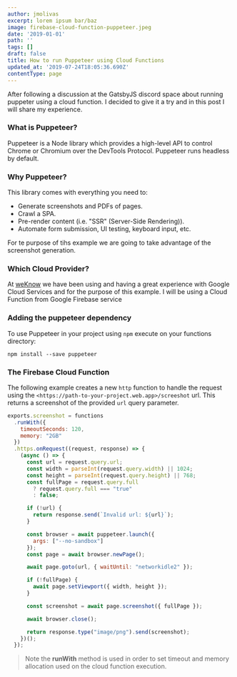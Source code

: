 ```yaml
---
author: jmolivas
excerpt: lorem ipsum bar/baz
image: firebase-cloud-function-puppeteer.jpeg
date: '2019-01-01'
path: ''
tags: []
draft: false
title: How to run Puppeteer using Cloud Functions
updated_at: '2019-07-24T18:05:36.690Z'
contentType: page
---
```

After following a discussion at the GatsbyJS discord space about running puppeter using a cloud function. I decided to give it a try and in this post I will share my experience.

### What is Puppeteer?

Puppeteer is a Node library which provides a high\-level API to control Chrome or Chromium over the DevTools Protocol. Puppeteer runs headless by default.

### Why Puppeteer?

This library comes with everything you need to:

* Generate screenshots and PDFs of pages.
* Crawl a SPA.
* Pre\-render content \(i.e. "SSR" \(Server\-Side Rendering\)\).
* Automate form submission, UI testing, keyboard input, etc.

For te purpose of tihs example we are going to take advantage of the screenshot generation.

### Which Cloud Provider?

At [weKnow](https://weknowinc.com/) we have been using and having a great experience with Google Cloud Services and for the purpose of this example. I will be using a Cloud Function from Google Firebase service

### Adding the puppeteer dependency

To use Puppeteer in your project using `npm` execute on your functions directory:

```
npm install --save puppeteer
```

### The Firebase Cloud Function

The following example creates a new `http` function to handle the request using the `<https://path-to-your-project.web.app>/screeshot` url\. This returns a screenshot of the provided `url` query parameter.

```javascript
exports.screenshot = functions
  .runWith({
    timeoutSeconds: 120,
    memory: "2GB"
  })
  .https.onRequest((request, response) => {
    (async () => {
      const url = request.query.url;
      const width = parseInt(request.query.width) || 1024;
      const height = parseInt(request.query.height) || 768;
      const fullPage = request.query.full
        ? request.query.full === "true"
        : false;

      if (!url) {
        return response.send(`Invalid url: ${url}`);
      }

      const browser = await puppeteer.launch({
        args: ["--no-sandbox"]
      });
      const page = await browser.newPage();

      await page.goto(url, { waitUntil: "networkidle2" });

      if (!fullPage) {
        await page.setViewport({ width, height });
      }

      const screenshot = await page.screenshot({ fullPage });

      await browser.close();

      return response.type("image/png").send(screenshot);
    })();
  });
```

> Note the **runWith** method is used in order to set timeout and memory allocation used on the cloud function execution.
